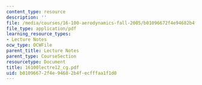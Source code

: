 ```yaml
---
content_type: resource
description: ''
file: /media/courses/16-100-aerodynamics-fall-2005/b01096672f4e94682b4fecfffaa1f1d0_16100lectre12_cg.pdf
file_type: application/pdf
learning_resource_types:
- Lecture Notes
ocw_type: OCWFile
parent_title: Lecture Notes
parent_type: CourseSection
resourcetype: Document
title: 16100lectre12_cg.pdf
uid: b0109667-2f4e-9468-2b4f-ecfffaa1f1d0
---
```

